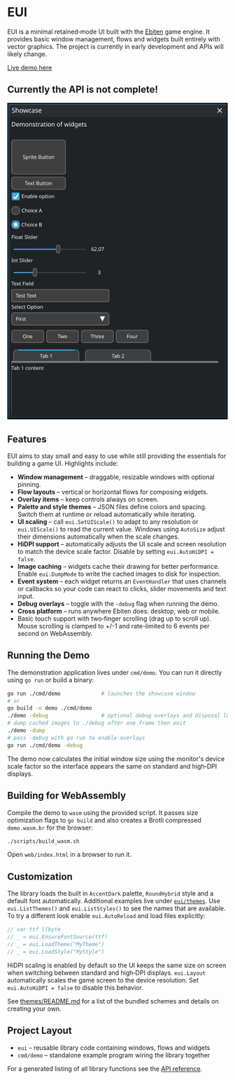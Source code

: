 # EUI

EUI is a minimal retained‑mode UI built with the [Ebiten](https://ebiten.org/) game engine.
It provides basic window management, flows and widgets built entirely with vector graphics.
The project is currently in early development and APIs will likely change.

[Live demo here](https://m45sci.xyz/u/dist/eui/)

## Currently the API is not complete!

![screenshot](https://raw.githubusercontent.com/Distortions81/EUI/refs/heads/main/Screenshot.png)

## Features

EUI aims to stay small and easy to use while still providing the essentials for
building a game UI. Highlights include:

- **Window management** – draggable, resizable windows with optional pinning.
- **Flow layouts** – vertical or horizontal flows for composing widgets.
- **Overlay items** – keep controls always on screen.
- **Palette and style themes** – JSON files define colors and spacing. Switch
  them at runtime or reload automatically while iterating.
- **UI scaling** – call `eui.SetUIScale()` to adapt to any resolution or
  `eui.UIScale()` to read the current value. Windows using `AutoSize` adjust
  their dimensions automatically when the scale changes.
- **HiDPI support** – automatically adjusts the UI scale and screen resolution
  to match the device scale factor. Disable by setting `eui.AutoHiDPI = false`.
- **Image caching** – widgets cache their drawing for better performance.
  Enable `eui.DumpMode` to write the cached images to disk for inspection.
- **Event system** – each widget returns an `EventHandler` that uses channels or
  callbacks so your code can react to clicks, slider movements and text input.
- **Debug overlays** – toggle with the `-debug` flag when running the demo.
- **Cross platform** – runs anywhere Ebiten does: desktop, web or mobile.
- Basic touch support with two‑finger scrolling (drag up to scroll up).
  Mouse scrolling is clamped to +/-1 and rate-limited to 6 events per second on WebAssembly.

## Running the Demo

The demonstration application lives under `cmd/demo`. You can run it directly using `go run` or build a binary:

```sh
go run ./cmd/demo             # launches the showcase window
# or
go build -o demo ./cmd/demo
./demo -debug                 # optional debug overlays and disposal logs
# dump cached images to ./debug after one frame then exit
./demo -dump
# pass -debug with go run to enable overlays
go run ./cmd/demo -debug
```

The demo now calculates the initial window size using the monitor's device
scale factor so the interface appears the same on standard and high‑DPI
displays.

## Building for WebAssembly

Compile the demo to `wasm` using the provided script. It passes size
optimization flags to `go build` and also creates a Brotli compressed
`demo.wasm.br` for the browser:

```sh
./scripts/build_wasm.sh
```

Open `web/index.html` in a browser to run it.

## Customization

The library loads the built in `AccentDark` palette, `RoundHybrid` style and a default font automatically. Additional examples live under [`eui/themes`](eui/themes). Use `eui.ListThemes()` and `eui.ListStyles()` to see the names that are available. To try a different look enable `eui.AutoReload` and load files explicitly:

```go
// var ttf []byte
// _ = eui.EnsureFontSource(ttf)
// _ = eui.LoadTheme("MyTheme")
// _ = eui.LoadStyle("MyStyle")
```
HiDPI scaling is enabled by default so the UI keeps the same size on screen when switching between standard and high‑DPI displays. `eui.Layout` automatically scales the game screen to the device resolution. Set `eui.AutoHiDPI = false` to disable this behavior.

See [themes/README.md](eui/themes/README.md) for a list of the bundled schemes and details on creating your own.

## Project Layout

- `eui` – reusable library code containing windows, flows and widgets
- `cmd/demo` – standalone example program wiring the library together

For a generated listing of all library functions see the [API reference](api.md).
